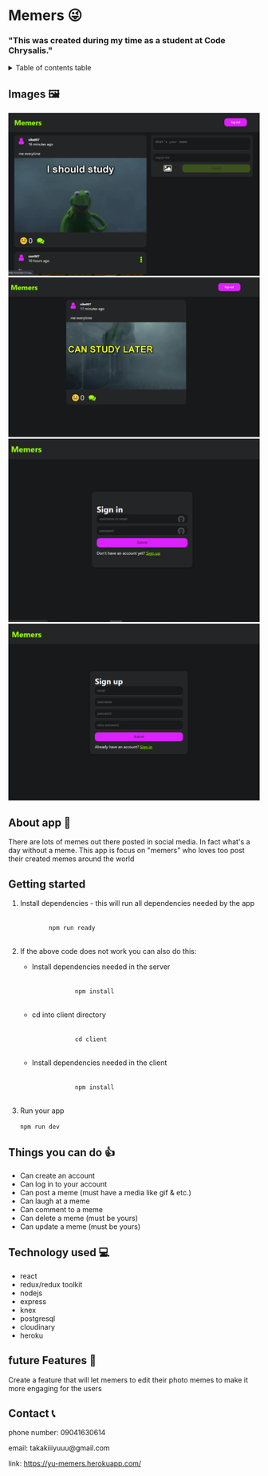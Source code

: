 <h1>Memers 😜</h1>
<h3>"This was created during my time as a student at Code Chrysalis."</h3>

<details>
  <summary>Table of contents table</summary>
  <ol>
    <li><a href="#pictures">Pictures</a></li>
    <li><a href="#aboutApp">About App</a></li>
    <li><a href="#getting-started">Getting Started</a></li>
    <li><a href="#usage">Things you can do</a></li>
    <li><a href="#futureFeatures">Future Features</a></li>
    <li><a href="#contact">Contact</a></li>
  </ol>
</details>

<section id="pictures">
  <h1>Images 🖼</h1>
  <img src="./images/home.png">
  <img src="./images/onememe.png">
  <img src="./images/signin.png">
  <img src="./images/signup.png">
  
</section>
<section id="aboutApp">
  <h1>About app 📝</h1>
  <p>There are lots of memes out there posted in social media. In fact what's a day without a meme. This app is focus on "memers" who loves too post their created memes around the world</p>
  
</section>

<section id="getting-started">
<h1>Getting started</h1>
  <ol>
    <li>
      <p>Install dependencies - this will run all dependencies needed by the app</p>
      <code>
        npm run ready
      </code>
    </li>
    <li>
      <p>If the above code does not work you can also do this:</p>
      <ul>
        <li>
          <p>Install dependencies needed in the server</p>
          <code>
            npm install
          </code>
        </li>
        <li>
          <p>cd into client directory</p>
          <code>
            cd client
          </code>
        </li>
        <li>
          <p>Install dependencies needed in the client</p>
          <code>
            npm install
          </code>
        </li>
      </ul>
    </li>
    <li>
      <p>Run your app</p>
      <code>npm run dev</code>
    </li>
  </ol>
  
</section>

<section id="usage">
  <h1>Things you can do 👍</h1>
  <ul>
    <li>Can create an account</li>
    <li>Can log in to your account</li>
    <li>Can post a meme (must have a media like gif & etc.)</li>
    <li>Can laugh at a meme</li>
    <li>Can comment to a meme</li>
    <li>Can delete a meme (must be yours)</li>
    <li>Can update a meme (must be yours)</li>
  </ul>
  
</section>
<section id="technology">
  <h1>Technology used 💻</h1>

  <ul>
    <li>react</li>
    <li>redux/redux toolkit</li>
    <li>nodejs</li>
    <li>express</li>
    <li>knex</li>
    <li>postgresql</li>
    <li>cloudinary</li>
    <li>heroku</li>
  </ul>
  
</section>
 <section id="futureFeatures">
  <h1>future Features 🔮</h1>
    <p>Create a feature that will let memers to edit their photo memes to make it more engaging for the users</p>

  
</section>

<section id="contact">
<h1>Contact 📞</h1>
<p>phone number: 09041630614</p>
<p>email: takakiiiyuuu@gmail.com</p>
<p>link: <a href="https://yu-memers.herokuapp.com/" target="_blank">https://yu-memers.herokuapp.com/<a></p>
  
</section>
  
 

